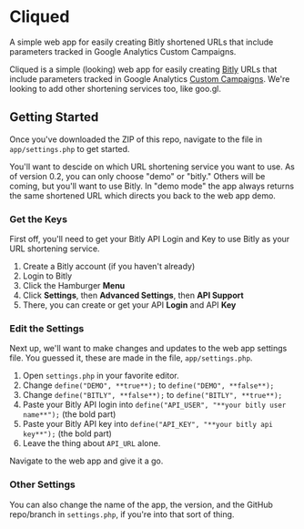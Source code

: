 # Cliqued
A simple web app for easily creating Bitly shortened URLs that include parameters tracked in Google Analytics Custom Campaigns.

Cliqued is a simple (looking) web app for easily creating [Bitly](https://bitly.com/) URLs that include parameters tracked in Google Analytics [Custom Campaigns](https://support.google.com/analytics/answer/1033863).  We're looking to add other shortening services too, like goo.gl.

## Getting Started
Once you've downloaded the ZIP of this repo, navigate to the file in `app/settings.php` to get started.

You'll want to descide on which URL shortening service you want to use.  As of version 0.2, you can only choose "demo" or "bitly."  Others will be coming, but you'll want to use Bitly.  In "demo mode" the app always returns the same shortened URL which directs you back to the web app demo.

### Get the Keys
First off, you'll need to get your Bitly API Login and Key to use Bitly as your URL shortening service.

1. Create a Bitly account (if you haven't already)
2. Login to Bitly
3. Click the Hamburger **Menu**
4. Click **Settings**, then **Advanced Settings**, then **API Support**
5. There, you can create or get your API **Login** and API **Key**

### Edit the Settings
Next up, we'll want to make changes and updates to the web app settings file.  You guessed it, these are made in the file, `app/settings.php`.

1. Open `settings.php` in your favorite editor.
2. Change `define("DEMO", **true**);` to `define("DEMO", **false**);`
3. Change `define("BITLY", **false**);` to `define("BITLY", **true**);`
4. Paste your Bitly API login into `define("API_USER", "**your bitly user name**");` (the bold part)
5. Paste your Bitly API key into `define("API_KEY", "**your bitly api key**");` (the bold part)
6. Leave the thing about `API_URL` alone.

Navigate to the web app and give it a go.

### Other Settings
You can also change the name of the app, the version, and the GitHub repo/branch in `settings.php`, if you're into that sort of thing.
